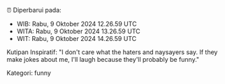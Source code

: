 ⏰ Diperbarui pada:
- WIB: Rabu, 9 Oktober 2024 12.26.59 UTC
- WITA: Rabu, 9 Oktober 2024 13.26.59 UTC
- WIT: Rabu, 9 Oktober 2024 14.26.59 UTC

Kutipan Inspiratif:
"I don't care what the haters and naysayers say. If they make jokes about me, I'll laugh because they'll probably be funny."


Kategori: funny

